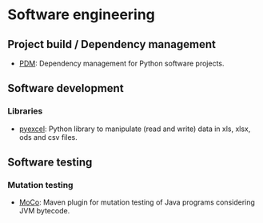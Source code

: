 # Software engineering

## Project build / Dependency management
  * [PDM](https://github.com/pdm-project/pdm): Dependency management for Python software projects.

## Software development

### Libraries
  * [pyexcel](https://github.com/pyexcel/pyexcel): Python library to manipulate (read and write) data in xls, xlsx, ods and csv files.

## Software testing

### Mutation testing
  * [MoCo](https://github.com/phantran/moco): Maven plugin for mutation testing of Java programs considering JVM bytecode.
